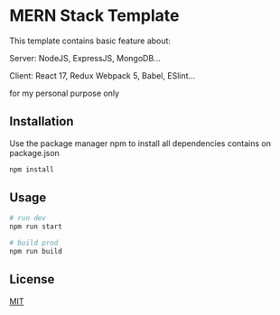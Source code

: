 # MERN Stack Template

This template contains basic feature about:

Server: NodeJS, ExpressJS, MongoDB...

Client: React 17, Redux Webpack 5, Babel, ESlint...

for my personal purpose only

## Installation

Use the package manager npm to install all dependencies contains on package.json

```bash
npm install
```

## Usage

```bash
# run dev
npm run start

# build prod
npm run build
```
## License
[MIT](https://choosealicense.com/licenses/mit/)
